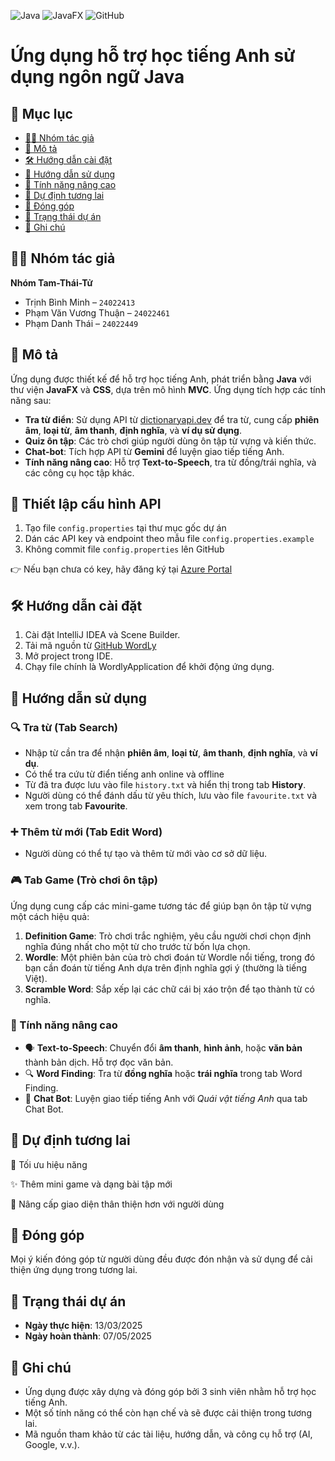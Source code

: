 ![Java](https://img.shields.io/badge/Java-ED8B00?style=for-the-badge&logo=java&logoColor=white)
![JavaFX](https://img.shields.io/badge/JavaFX-3776AB?style=for-the-badge&logo=OpenJFX&logoColor=white)
![GitHub](https://img.shields.io/badge/Repo-WordLy-blue?style=for-the-badge&logo=github)
# Ứng dụng hỗ trợ học tiếng Anh sử dụng ngôn ngữ Java

## 📑 Mục lục
- [👨‍💻 Nhóm tác giả](#-nhóm-tác-giả)
- [📝 Mô tả](#-mô-tả)
- [🛠️ Hướng dẫn cài đặt](#-hướng-dẫn-cài-)
- [📖 Hướng dẫn sử dụng](#-hướng-dẫn-sử-dụng)
- [🚀 Tính năng nâng cao](#-tính-năng-nâng-cao)
- [🎯 Dự định tương lai](#-dự-định-tương-lai)
- [🤝 Đóng góp](#-đóng-góp)
- [📅 Trạng thái dự án](#-trạng-thái-dự-án)
- [📝 Ghi chú](#-ghi-chú)

## 👨‍💻 Nhóm tác giả
**Nhóm Tam-Thái-Tử**  
- Trịnh Bình Minh – `24022413`  
- Phạm Văn Vương Thuận – `24022461`  
- Phạm Danh Thái – `24022449`  

## 📝 Mô tả
Ứng dụng được thiết kế để hỗ trợ học tiếng Anh, phát triển bằng **Java** với thư viện **JavaFX** và **CSS**, dựa trên mô hình **MVC**. Ứng dụng tích hợp các tính năng sau:
- **Tra từ điển**: Sử dụng API từ [dictionaryapi.dev](https://api.dictionaryapi.dev) để tra từ, cung cấp **phiên âm**, **loại từ**, **âm thanh**, **định nghĩa**, và **ví dụ sử dụng**.
- **Quiz ôn tập**: Các trò chơi giúp người dùng ôn tập từ vựng và kiến thức.
- **Chat-bot**: Tích hợp API từ **Gemini** để luyện giao tiếp tiếng Anh.
- **Tính năng nâng cao**: Hỗ trợ **Text-to-Speech**, tra từ đồng/trái nghĩa, và các công cụ học tập khác.

## 🔧 Thiết lập cấu hình API

1. Tạo file `config.properties` tại thư mục gốc dự án
2. Dán các API key và endpoint theo mẫu file `config.properties.example`
3. Không commit file `config.properties` lên GitHub

👉 Nếu bạn chưa có key, hãy đăng ký tại [Azure Portal](https://portal.azure.com)

## 🛠️ Hướng dẫn cài đặt
1. Cài đặt IntelliJ IDEA và Scene Builder.
1. Tải mã nguồn từ [GitHub WordLy](https://github.com/PhThuan-tech/WordLy/tree/main)
2. Mở project trong IDE.
3. Chạy file chính là WordlyApplication để khởi động ứng dụng.

## 📖 Hướng dẫn sử dụng

### 🔍 Tra từ (Tab Search)
- Nhập từ cần tra để nhận **phiên âm**, **loại từ**, **âm thanh**, **định nghĩa**, và **ví dụ**.
- Có thể tra cứu từ điển tiếng anh online và offline
- Từ đã tra được lưu vào file `history.txt` và hiển thị trong tab **History**.
- Người dùng có thể đánh dấu từ yêu thích, lưu vào file `favourite.txt` và xem trong tab **Favourite**.

### ➕ Thêm từ mới (Tab Edit Word)
- Người dùng có thể tự tạo và thêm từ mới vào cơ sở dữ liệu.

### 🎮 Tab Game (Trò chơi ôn tập)
Ứng dụng cung cấp các mini-game tương tác để giúp bạn ôn tập từ vựng một cách hiệu quả:
1.  **Definition Game**: Trò chơi trắc nghiệm, yêu cầu người chơi chọn định nghĩa đúng nhất cho một từ cho trước từ bốn lựa chọn.
2.  **Wordle**: Một phiên bản của trò chơi đoán từ Wordle nổi tiếng, trong đó bạn cần đoán từ tiếng Anh dựa trên định nghĩa gợi ý (thường là tiếng Việt).
3.  **Scramble Word**: Sắp xếp lại các chữ cái bị xáo trộn để tạo thành từ có nghĩa.

### 🚀 Tính năng nâng cao
- 🗣️ **Text-to-Speech**: Chuyển đổi **âm thanh**, **hình ảnh**, hoặc **văn bản** thành bản dịch. Hỗ trợ đọc văn bản.
- 🔍 **Word Finding**: Tra từ **đồng nghĩa** hoặc **trái nghĩa** trong tab Word Finding.
- 🤖 **Chat Bot**: Luyện giao tiếp tiếng Anh với *Quái vật tiếng Anh* qua tab Chat Bot.

## 🎯 Dự định tương lai
🚀 Tối ưu hiệu năng

✨ Thêm mini game và dạng bài tập mới

🎨 Nâng cấp giao diện thân thiện hơn với người dùng

## 🤝 Đóng góp
Mọi ý kiến đóng góp từ người dùng đều được đón nhận và sử dụng để cải thiện ứng dụng trong tương lai.

## 📅 Trạng thái dự án
- **Ngày thực hiện**: 13/03/2025
- **Ngày hoàn thành**: 07/05/2025

## 📝 Ghi chú
- Ứng dụng được xây dựng và đóng góp bởi 3 sinh viên nhằm hỗ trợ học tiếng Anh.
- Một số tính năng có thể còn hạn chế và sẽ được cải thiện trong tương lai.
- Mã nguồn tham khảo từ các tài liệu, hướng dẫn, và công cụ hỗ trợ (AI, Google, v.v.).
